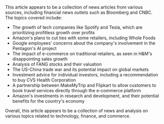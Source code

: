 This article appears to be a collection of news articles from various sources, including financial news outlets such as Bloomberg and CNBC. The topics covered include:

* The growth of tech companies like Spotify and Tesla, which are prioritizing profitless growth over profits
* Amazon's plans to cut ties with some retailers, including Whole Foods
* Google employees' concerns about the company's involvement in the Pentagon's AI project
* The impact of e-commerce on traditional retailers, as seen in H&M's disappointing sales growth
* Analysis of FANG stocks and their valuation
* The US-China trade war and its potential impact on global markets
* Investment advice for individual investors, including a recommendation to buy CVS Health Corporation
* A partnership between MakeMyTrip and Flipkart to allow customers to book travel services directly through the e-commerce platform
* Amazon's investments in research and development, and their potential benefits for the country's economy

Overall, this article appears to be a collection of news and analysis on various topics related to technology, finance, and commerce.